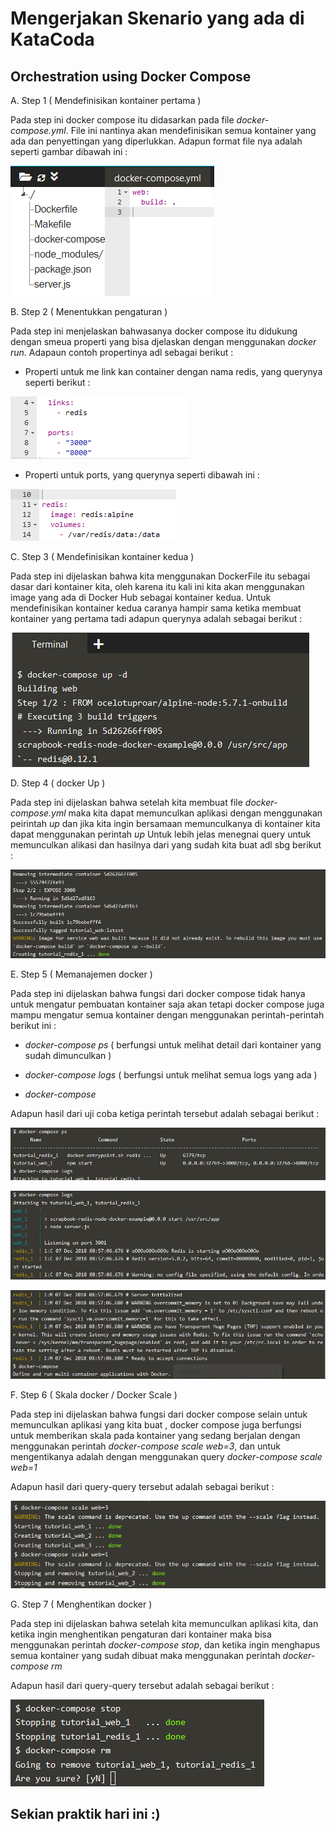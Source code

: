 # Mengerjakan Skenario yang ada di KataCoda

## Orchestration using Docker Compose

A. Step 1 ( Mendefinisikan kontainer pertama )

Pada step ini docker compose itu didasarkan  pada file _docker-compose.yml_. File ini nantinya
akan mendefinisikan semua kontainer yang ada dan penyettingan yang diperlukkan.
Adapun format file nya adalah seperti gambar dibawah ini :

![gambar 1](https://github.com/AnnisaFahma/tct_docker_annisa2/blob/master/gambar/ss1.jpg)

B. Step 2 ( Menentukkan pengaturan )

Pada step ini menjelaskan bahwasanya docker compose itu didukung dengan smeua properti yang bisa djelaskan 
dengan menggunakan _docker run_.
Adapaun contoh propertinya adl sebagai berikut :

+ Properti untuk me link kan container dengan nama redis, yang querynya seperti berikut :

![gambar 2](https://github.com/AnnisaFahma/tct_docker_annisa2/blob/master/gambar/ss2.jpg)

+ Properti untuk ports, yang querynya seperti dibawah ini :

![gambar 3](https://github.com/AnnisaFahma/tct_docker_annisa2/blob/master/gambar/ss3.jpg)

C. Step 3 ( Mendefinisikan kontainer kedua )

Pada step ini dijelaskan bahwa kita menggunakan DockerFile itu sebagai dasar dari kontainer kita,
oleh karena itu kali ini kita akan menggunakan image yang ada di Docker Hub sebagai kontainer kedua.
Untuk mendefinisikan kontainer kedua caranya hampir sama ketika membuat kontainer yang pertama tadi 
adapun querynya adalah sebagai berikut :

![gambar 4](https://github.com/AnnisaFahma/tct_docker_annisa2/blob/master/gambar/ss4a.jpg)

D. Step 4 ( docker Up )

Pada step ini dijelaskan bahwa setelah kita membuat file _docker-compose.yml_ maka kita dapat memunculkan aplikasi dengan menggunakan peirintah _up_
dan jika kita ingin bersamaan memunculkanya di kontainer kita dapat menggunakan perintah _up <name>_
Untuk lebih jelas menegnai query untuk memunculkan alikasi dan hasilnya dari yang sudah kita buat adl sbg berikut :

![gambar 5](https://github.com/AnnisaFahma/tct_docker_annisa2/blob/master/gambar/ss4b.jpg)

E. Step 5 ( Memanajemen docker )

Pada step ini dijelaskan bahwa fungsi dari docker compose tidak hanya untuk mengatur pembuatan kontainer saja
akan tetapi docker compose juga mampu mengatur semua kontainer dengan menggunakan perintah-perintah berikut ini :

+ _docker-compose ps_ ( berfungsi untuk melihat detail dari kontainer yang sudah dimunculkan )


+ _docker-compose logs_ ( berfungsi untuk melihat semua logs yang ada )


+ _docker-compose_



Adapun hasil dari uji coba ketiga perintah tersebut adalah sebagai berikut :

![gambar 6](https://github.com/AnnisaFahma/tct_docker_annisa2/blob/master/gambar/ss5a.jpg)

![gambar 7](https://github.com/AnnisaFahma/tct_docker_annisa2/blob/master/gambar/ss5b1.jpg)

![gambar 8](https://github.com/AnnisaFahma/tct_docker_annisa2/blob/master/gambar/ss5b2.jpg)


F. Step 6 ( Skala docker / Docker Scale )

Pada step ini dijelaskan bahwa fungsi dari docker compose selain untuk memunculkan aplikasi yang kita buat , docker compose juga berfungsi untuk memberikan skala
pada kontainer yang sedang berjalan dengan menggunakan perintah _docker-compose scale web=3_, dan untuk mengentikanya adalah dengan menggunakan 
query _docker-compose scale web=1_

Adapun hasil dari query-query tersebut adalah sebagai berikut :

![gambar 9](https://github.com/AnnisaFahma/tct_docker_annisa2/blob/master/gambar/ss6.jpg)



G. Step 7 ( Menghentikan docker )

Pada step ini dijelaskan bahwa setelah kita memunculkan aplikasi kita, dan ketika ingin
menghentikan pengaturan dari kontainer maka bisa menggunakan perintah _docker-compose stop_, dan ketika ingin
menghapus semua kontainer yang sudah dibuat maka menggunakan perintah _docker-compose rm_

Adapun hasil dari query-query tersebut adalah sebagai berikut :

![gambar 10](https://github.com/AnnisaFahma/tct_docker_annisa2/blob/master/gambar/ss7.jpg)


## Sekian praktik hari ini :)